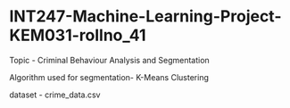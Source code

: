 # INT247-Machine-Learning-Project-KEM031-rollno_41

Topic - Criminal Behaviour Analysis and Segmentation

Algorithm used for segmentation- K-Means Clustering

dataset - crime_data.csv

